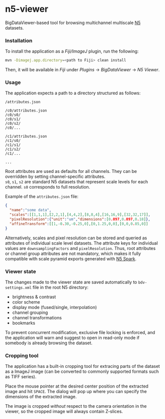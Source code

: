 # n5-viewer
BigDataViewer-based tool for browsing multichannel multiscale [N5](https://github.com/saalfeldlab/n5) datasets.

### Installation
To install the application as a *Fiji/ImageJ* plugin, run the following:
```bash
mvn -Dimagej.app.directory=<path to Fiji> clean install
```
Then, it will be available in *Fiji* under *Plugins* -> *BigDataViewer* -> *N5 Viewer*.

### Usage
The application expects a path to a directory structured as follows:

```
/attributes.json

/c0/attributes.json
/c0/s0/
/c0/s1/
/c0/s2/
/c0/...

/c1/attributes.json
/c1/s0/
/c1/s1/
/c1/s2/
/c1/...

...
```

Root attributes are used as defaults for all channels. They can be overridden by setting channel-specific attributes.<br/>
`s0`, `s1`, `s2` are standard N5 datasets that represent scale levels for each channel. `s0` corresponds to full resolution.

Example of the `attributes.json` file:
```json
{
  "name":"some data",
  "scales":[[1,1,1],[2,2,1],[4,4,2],[8,8,4],[16,16,9],[32,32,17]],
  "pixelResolution":{"unit":"um","dimensions":[0.097,0.097,0.18]},
  "affineTransform":[[1,-0.30,-0.25,0],[0,1.25,0,0],[0,0,0.85,0]]
}
```

Alternatively, scales and pixel resolution can be stored and queried as attributes of individual scale level datasets. The attribute keys for individual values are `downsamplingFactors` and `pixelResolution`. Thus, root attributes or channel group attributes are not mandatory, which makes it fully compatible with scale pyramid exports generated with [N5 Spark](https://github.com/saalfeldlab/n5-spark).

### Viewer state

The changes made to the viewer state are saved automatically to `bdv-settings.xml` file in the root N5 directory:
* brightness & contrast
* color scheme
* display mode (fused/single, interpolation)
* channel grouping
* channel transformations
* bookmarks

To prevent concurrent modification, exclusive file locking is enforced, and the application will warn and suggest to open in read-only mode if somebody is already browsing the dataset.

### Cropping tool

The application has a built-in cropping tool for extracing parts of the dataset as a ImageJ image (can be converted to commonly supported formats such as TIFF series).

Place the mouse pointer at the desired center position of the extracted image and hit `SPACE`. The dialog will pop up where you can specify the dimensions of the extracted image.

The image is cropped <i>without</i> respect to the camera orientation in the viewer, so the cropped image will always contain Z-slices.
